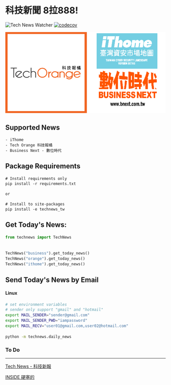 # 科技新聞 8拉888!

![Tech News Watcher](https://github.com/WisChang005/technews_tw/workflows/Tech%20News%20Watcher/badge.svg)
[![codecov](https://codecov.io/gh/WisChang005/technews_tw/branch/master/graph/badge.svg)](https://codecov.io/gh/WisChang005/technews_tw)

![news intor](imgs/intor.png)

## Supported News
```
- iThome
- Tech Orange 科技報橘
- Business Next - 數位時代
```

## Package Requirements
```
# Install requirements only
pip install -r requirements.txt

or

# Install to site-packages
pip install -e technews_tw
```

## Get Today's News:
```python
from technews import TechNews


TechNews("business").get_today_news()
TechNews("orange").get_today_news()
TechNews("ithome").get_today_news()
```

## Send Today's News by Email

#### Linux
```bash
# set environment variables
# sender only support "gmail" and "hotmail"
export MAIL_SENDER="sender@gmail.com"
export MAIL_SENDER_PWD="iampassword"
export MAIL_RECV="user01@gmail.com,user02@hotmail.com"

python -m technews.daily_news
```

### To Do
------------
[Tech News - 科技新報](https://technews.tw/)

[INSIDE 硬塞的](https://www.inside.com.tw/)

